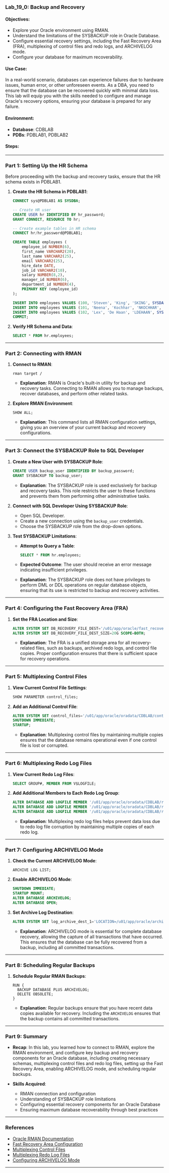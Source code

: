 ### Lab_19_0: Backup and Recovery

#### Objectives:
- Explore your Oracle environment using RMAN.
- Understand the limitations of the SYSBACKUP role in Oracle Database.
- Configure essential recovery settings, including the Fast Recovery Area (FRA), multiplexing of control files and redo logs, and ARCHIVELOG mode.
- Configure your database for maximum recoverability.

#### Use Case:
In a real-world scenario, databases can experience failures due to hardware issues, human error, or other unforeseen events. As a DBA, you need to ensure that the database can be recovered quickly with minimal data loss. This lab will equip you with the skills needed to configure and manage Oracle's recovery options, ensuring your database is prepared for any failure.

#### Environment:
- **Database**: CDBLAB
- **PDBs**: PDBLAB1, PDBLAB2

#### Steps:

---

### Part 1: Setting Up the HR Schema

Before proceeding with the backup and recovery tasks, ensure that the HR schema exists in PDBLAB1.

1. **Create the HR Schema in PDBLAB1**:
   ```sql
   CONNECT sys@PDBLAB1 AS SYSDBA;
   
   -- Create HR user
   CREATE USER hr IDENTIFIED BY hr_password;
   GRANT CONNECT, RESOURCE TO hr;
   
   -- Create example tables in HR schema
   CONNECT hr/hr_password@PDBLAB1;

   CREATE TABLE employees (
       employee_id NUMBER(6),
       first_name VARCHAR2(20),
       last_name VARCHAR2(25),
       email VARCHAR2(25),
       hire_date DATE,
       job_id VARCHAR2(10),
       salary NUMBER(8,2),
       manager_id NUMBER(6),
       department_id NUMBER(4),
       PRIMARY KEY (employee_id)
   );

   INSERT INTO employees VALUES (100, 'Steven', 'King', 'SKING', SYSDATE, 'AD_PRES', 24000, NULL, 90);
   INSERT INTO employees VALUES (101, 'Neena', 'Kochhar', 'NKOCHHAR', SYSDATE, 'AD_VP', 17000, 100, 90);
   INSERT INTO employees VALUES (102, 'Lex', 'De Haan', 'LDEHAAN', SYSDATE, 'AD_VP', 17000, 100, 90);
   COMMIT;
   ```

2. **Verify HR Schema and Data**:
   ```sql
   SELECT * FROM hr.employees;
   ```

---

### Part 2: Connecting with RMAN

1. **Connect to RMAN**:
   ```shell
   rman target /
   ```
   - **Explanation**: RMAN is Oracle's built-in utility for backup and recovery tasks. Connecting to RMAN allows you to manage backups, recover databases, and perform other related tasks.

2. **Explore RMAN Environment**:
   ```rman
   SHOW ALL;
   ```
   - **Explanation**: This command lists all RMAN configuration settings, giving you an overview of your current backup and recovery configurations.

---

### Part 3: Connect the SYSBACKUP Role to SQL Developer

1. **Create a New User with SYSBACKUP Role**:
   ```sql
   CREATE USER backup_user IDENTIFIED BY backup_password;
   GRANT SYSBACKUP TO backup_user;
   ```
   - **Explanation**: The SYSBACKUP role is used exclusively for backup and recovery tasks. This role restricts the user to these functions and prevents them from performing other administrative tasks.

2. **Connect with SQL Developer Using SYSBACKUP Role**:
   - Open SQL Developer.
   - Create a new connection using the `backup_user` credentials.
   - Choose the SYSBACKUP role from the drop-down options.

3. **Test SYSBACKUP Limitations**:
   - **Attempt to Query a Table**:
     ```sql
     SELECT * FROM hr.employees;
     ```
   - **Expected Outcome**: The user should receive an error message indicating insufficient privileges.

   - **Explanation**: The SYSBACKUP role does not have privileges to perform DML or DDL operations on regular database objects, ensuring that its use is restricted to backup and recovery activities.

---

### Part 4: Configuring the Fast Recovery Area (FRA)

1. **Set the FRA Location and Size**:
   ```sql
   ALTER SYSTEM SET DB_RECOVERY_FILE_DEST='/u01/app/oracle/fast_recovery_area' SCOPE=BOTH;
   ALTER SYSTEM SET DB_RECOVERY_FILE_DEST_SIZE=20G SCOPE=BOTH;
   ```
   - **Explanation**: The FRA is a unified storage area for all recovery-related files, such as backups, archived redo logs, and control file copies. Proper configuration ensures that there is sufficient space for recovery operations.

---

### Part 5: Multiplexing Control Files

1. **View Current Control File Settings**:
   ```sql
   SHOW PARAMETER control_files;
   ```

2. **Add an Additional Control File**:
   ```sql
   ALTER SYSTEM SET control_files='/u01/app/oracle/oradata/CDBLAB/control01.ctl', '/u01/app/oracle/oradata/CDBLAB/control02.ctl' SCOPE=SPFILE;
   SHUTDOWN IMMEDIATE;
   STARTUP;
   ```
   - **Explanation**: Multiplexing control files by maintaining multiple copies ensures that the database remains operational even if one control file is lost or corrupted.

---

### Part 6: Multiplexing Redo Log Files

1. **View Current Redo Log Files**:
   ```sql
   SELECT GROUP#, MEMBER FROM V$LOGFILE;
   ```

2. **Add Additional Members to Each Redo Log Group**:
   ```sql
   ALTER DATABASE ADD LOGFILE MEMBER '/u01/app/oracle/oradata/CDBLAB/redo01b.log' TO GROUP 1;
   ALTER DATABASE ADD LOGFILE MEMBER '/u01/app/oracle/oradata/CDBLAB/redo02b.log' TO GROUP 2;
   ALTER DATABASE ADD LOGFILE MEMBER '/u01/app/oracle/oradata/CDBLAB/redo03b.log' TO GROUP 3;
   ```
   - **Explanation**: Multiplexing redo log files helps prevent data loss due to redo log file corruption by maintaining multiple copies of each redo log.

---

### Part 7: Configuring ARCHIVELOG Mode

1. **Check the Current ARCHIVELOG Mode**:
   ```rman
   ARCHIVE LOG LIST;
   ```

2. **Enable ARCHIVELOG Mode**:
   ```sql
   SHUTDOWN IMMEDIATE;
   STARTUP MOUNT;
   ALTER DATABASE ARCHIVELOG;
   ALTER DATABASE OPEN;
   ```

3. **Set Archive Log Destination**:
   ```sql
   ALTER SYSTEM SET log_archive_dest_1='LOCATION=/u01/app/oracle/archivelog';
   ```
   - **Explanation**: ARCHIVELOG mode is essential for complete database recovery, allowing the capture of all transactions that have occurred. This ensures that the database can be fully recovered from a backup, including all committed transactions.

---

### Part 8: Scheduling Regular Backups

1. **Schedule Regular RMAN Backups**:
   ```rman
   RUN {
     BACKUP DATABASE PLUS ARCHIVELOG;
     DELETE OBSOLETE;
   }
   ```
   - **Explanation**: Regular backups ensure that you have recent data copies available for recovery. Including the `ARCHIVELOG` ensures that the backup contains all committed transactions.

---

### Part 9: Summary

- **Recap**: In this lab, you learned how to connect to RMAN, explore the RMAN environment, and configure key backup and recovery components for an Oracle database, including creating necessary schemas, multiplexing control files and redo log files, setting up the Fast Recovery Area, enabling ARCHIVELOG mode, and scheduling regular backups.

- **Skills Acquired**:
  - RMAN connection and configuration
  - Understanding of SYSBACKUP role limitations
  - Configuring essential recovery components for an Oracle Database
  - Ensuring maximum database recoverability through best practices

---

### References

- [Oracle RMAN Documentation](https://docs.oracle.com/en/database/oracle/oracle-database/19/bradv/introduction-to-backup-and-recovery.html)
- [Fast Recovery Area Configuration](https://docs.oracle.com/en/database/oracle/oracle-database/19/admin/managing-the-fast-recovery-area.html)
- [Multiplexing Control Files](https://docs.oracle.com/en/database/oracle/oracle-database/19/admin/managing-control-files.html)
- [Multiplexing Redo Log Files](https://docs.oracle.com/en/database/oracle/oracle-database/19/admin/managing-the-redo-log.html)
- [Configuring ARCHIVELOG Mode](https://docs.oracle.com/en/database/oracle/oracle-database/19/admin/managing-archived-redo-log.html)

---


